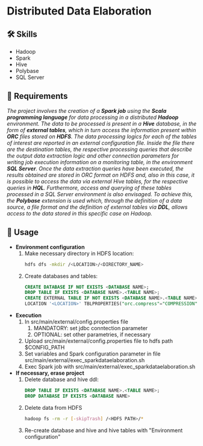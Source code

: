 # Distributed Data Elaboration

## 🛠 Skills
- Hadoop
- Spark
- Hive
- Polybase
- SQL Server

## 📝 Requirements
*The project involves the creation of a **Spark job** using the **Scala programming language** for data processing in a distributed **Hadoop** environment. The data to be processed is present in a **Hive** database, in the form of **external tables**, which in turn access the information present within **ORC** files stored on **HDFS**. The data processing logics for each of the tables of interest are reported in an external configuration file. Inside the file there are the destination tables, the respective processing queries that describe the output data extraction logic and other connection parameters for writing job execution information on a monitoring table, in the environment **SQL Server**. Once the data extraction queries have been executed, the results obtained are stored in ORC format on HDFS and, also in this case, it is possible to access the data via external Hive tables, for the respective queries in **HQL**. Furthermore, access and querying of these tables processed in a SQL Server environment is also envisaged. To achieve this, the **Polybase** extension is used which, through the definition of a data source, a file format and the definition of external tables via **DDL**, allows access to the data stored in this specific case on Hadoop.*

## 🔧 Usage
- **Environment configuration**
	1. Make necessary directory in HDFS location:
		```bash
		hdfs dfs -mkdir /<LOCATION>/<DIRECTORY_NAME>
		```	
	2. Create databases and tables:
		```SQL
		CREATE DATABASE IF NOT EXISTS <DATABASE NAME>;
		DROP TABLE IF EXISTS <DATABASE NAME>.<TABLE NAME>; 
		CREATE EXTERNAL TABLE IF NOT EXISTS <DATABASE NAME>.<TABLE NAME> (...) STORED AS ORC 
		LOCATION '<LOCATION>' TBLPROPERTIES("orc.compress"="COMPRESSION");
		```
- **Execution**
	1. In src/main/external/config.properties file
		1. MANDATORY: set jdbc conntection parameter
		2. OPTIONAL: set other parametries, if necessary
	2. Upload src/main/external/config.properties file to hdfs path $CONFIG_PATH 
	3. Set variables and Spark configuration parameter in file src/main/external/exec_sparkdataelaboration.sh
	4. Exec Spark job with src/main/external/exec_sparkdataelaboration.sh <ARGOMENTO>
- **If necessary, erase project**
	1. Delete database and hive ddl:
		```SQL
		DROP TABLE IF EXISTS <DATABASE NAME>.<TABLE NAME>;
		DROP DATABASE IF EXISTS <DATABASE NAME>
		```
	2. Delete data from HDFS
		```bash
		hadoop fs -rm -r [-skipTrash] /<HDFS PATH>/* 
		```
	3. Re-create database and hive and hive tables with "Environment configuration"
